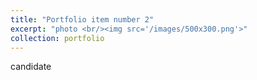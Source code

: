 ```yaml
---
title: "Portfolio item number 2"
excerpt: "photo <br/><img src='/images/500x300.png'>"
collection: portfolio
---
```


candidate
